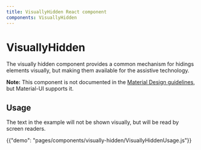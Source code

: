 ```yaml
---
title: VisuallyHidden React component
components: VisuallyHidden
---
```


# VisuallyHidden

<p class="description">The visually hidden component provides a common mechanism for hidings elements visually, but making them available for the assistive technology.</p>

**Note:** This component is not documented in the [Material Design guidelines](https://material.io/), but Material-UI supports it.

## Usage

The text in the example will not be shown visually, but will be read by screen readers.

{{"demo": "pages/components/visually-hidden/VisuallyHiddenUsage.js"}}
